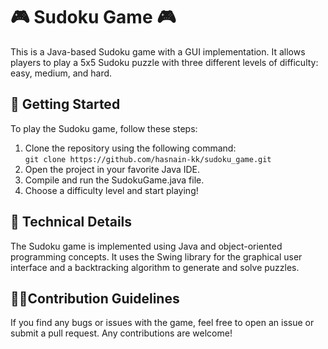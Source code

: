 <!DOCTYPE html>
<html>
<head>
	
</head>
<body>
	<h1>🎮 Sudoku Game 🎮</h1>
	<p>This is a Java-based Sudoku game with a GUI implementation. It allows players to play a 5x5 Sudoku puzzle with three different levels of difficulty: easy, medium, and hard.</p>
<h2>🚀 Getting Started</h2>
<p>To play the Sudoku game, follow these steps:</p>
<ol>
	<li>Clone the repository using the following command:<br>
		<code>git clone https://github.com/hasnain-kk/sudoku_game.git</code></li>
	<li>Open the project in your favorite Java IDE.</li>
	<li>Compile and run the SudokuGame.java file.</li>
	<li>Choose a difficulty level and start playing!</li>
</ol>

<h2>🤖 Technical Details</h2>
<p>The Sudoku game is implemented using Java and object-oriented programming concepts. It uses the Swing library for the graphical user interface and a backtracking algorithm to generate and solve puzzles.</p>

<h2>👨‍💻Contribution Guidelines</h2>
<p>If you find any bugs or issues with the game, feel free to open an issue or submit a pull request. Any contributions are welcome!</p>

</body>
</html>
